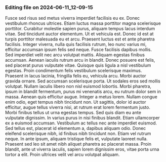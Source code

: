 

### Editing file on 2024-06-11_12-09-15

Fusce sed risus sed metus viverra imperdiet facilisis eu ex. Donec vestibulum rhoncus ultrices. Etiam luctus massa porttitor magna scelerisque porttitor. Curabitur molestie sapien purus, aliquam tempus lacus interdum vitae. Sed tincidunt auctor elementum. Ut et vehicula est. Donec id est at turpis porttitor malesuada eu et arcu.
Praesent luctus est et ante pharetra facilisis. Integer viverra, nulla quis facilisis rutrum, leo nunc varius mi, efficitur accumsan ipsum felis sed neque. Fusce facilisis dapibus mollis. Sed imperdiet velit nec arcu volutpat mattis. Aliquam egestas finibus accumsan. Aenean iaculis rutrum arcu in blandit. Donec posuere est felis, sed placerat purus vulputate vitae. Quisque quis ligula a nisl vestibulum egestas.
Proin condimentum felis vestibulum scelerisque maximus. Praesent in lacus lacinia, fringilla felis eu, vehicula arcu. Morbi auctor gravida ornare. Sed accumsan scelerisque porta. Ut sodales eros sed mollis volutpat. Nullam iaculis libero non nisl euismod lobortis. Morbi pharetra, ipsum in blandit fermentum, purus mi venenatis arcu, eu rutrum dolor sem in massa.
Aenean quis efficitur augue. Integer a metus lorem. Nullam congue enim odio, eget tempus nibh tincidunt non. Ut sagittis, dolor id auctor efficitur, augue tellus viverra nisi, at rutrum erat lorem fermentum justo. Morbi finibus tellus ut urna egestas tempus. Sed quis diam eu ante vulputate dignissim. In varius purus in nisi finibus blandit. Etiam ullamcorper ex a euismod accumsan. Vestibulum ac tellus nec ante imperdiet euismod. Sed tellus est, placerat id elementum a, dapibus aliquam odio. Donec eleifend scelerisque nibh, id finibus nibh tincidunt non. Etiam vel rutrum neque. In ante ipsum, aliquam tristique felis et, vulputate laoreet nulla. Praesent sed leo sit amet nibh aliquet pharetra ac placerat massa. Proin blandit, ante ut viverra iaculis, sapien lorem dignissim eros, vitae porta urna tortor a elit. Proin ultrices velit vel arcu volutpat aliquam.


